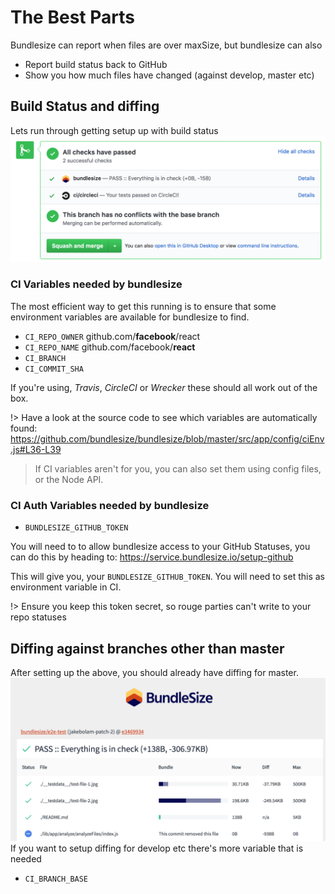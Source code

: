 # The Best Parts
Bundlesize can report when files are over maxSize, but bundlesize can also
- Report build status back to GitHub
- Show you how much files have changed (against develop, master etc)

## Build Status and diffing
Lets run through getting setup up with build status
![build status preview](../_assets/build-status-preview.png)
### CI Variables needed by bundlesize
The most efficient way to get this running is to ensure that some environment variables are available for bundlesize to find.
- `CI_REPO_OWNER` github.com/**facebook**/react
- `CI_REPO_NAME`  github.com/facebook/**react**
- `CI_BRANCH`
- `CI_COMMIT_SHA`

If you're using, _Travis_, _CircleCI_ or _Wrecker_ these should all work out of the box.

!> Have a look at the source code to see which variables are automatically found: https://github.com/bundlesize/bundlesize/blob/master/src/app/config/ciEnv.js#L36-L39

> If CI variables aren't for you, you can also set them using config files, or the Node API.

### CI Auth Variables needed by bundlesize
- `BUNDLESIZE_GITHUB_TOKEN`

You will need to to allow bundlesize access to your GitHub Statuses, you can do this by heading to:
https://service.bundlesize.io/setup-github

This will give you, your `BUNDLESIZE_GITHUB_TOKEN`. You will need to set this as environment variable in CI.

!> Ensure you keep this token secret, so rouge parties can't write to your repo statuses


## Diffing against branches other than master
After setting up the above, you should already have diffing for master.
![build results preview](../_assets/build-results-preview.png)
If you want to setup diffing for develop etc there's more variable that is needed
- `CI_BRANCH_BASE`
